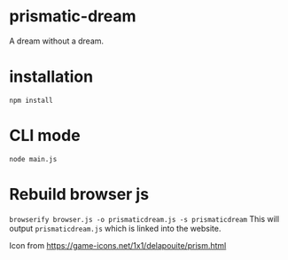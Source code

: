 # prismatic-dream
A dream without a dream.

# installation
`npm install`

# CLI mode
`node main.js`

# Rebuild browser js
`browserify browser.js -o prismaticdream.js -s prismaticdream`
This will output `prismaticdream.js` which is linked into the website.

Icon from https://game-icons.net/1x1/delapouite/prism.html
